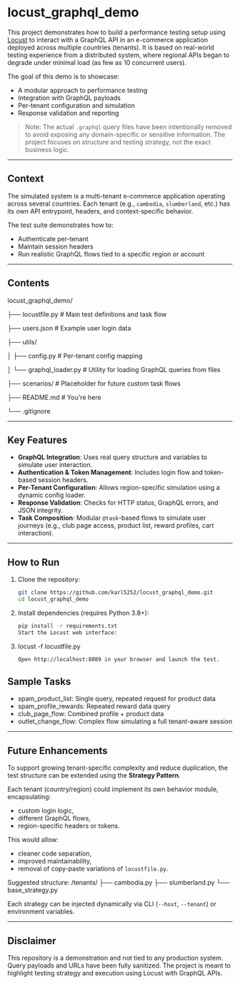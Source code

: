 # locust_graphql_demo

This project demonstrates how to build a performance testing setup using [Locust](https://locust.io/) to interact with a GraphQL API in an e-commerce application deployed across multiple countries (tenants).
It is based on real-world testing experience from a distributed system, where regional APIs began to degrade under minimal load (as few as 10 concurrent users).

The goal of this demo is to showcase:
- A modular approach to performance testing
- Integration with GraphQL payloads
- Per-tenant configuration and simulation
- Response validation and reporting

> Note: The actual `.graphql` query files have been intentionally removed to avoid exposing any domain-specific or sensitive information. The project focuses on structure and testing strategy, not the exact business logic.

---

## Context

The simulated system is a multi-tenant e-commerce application operating across several countries. Each tenant (e.g., `cambodia`, `slumberland`, etc.) has its own API entrypoint, headers, and context-specific behavior.

The test suite demonstrates how to:
- Authenticate per-tenant
- Maintain session headers
- Run realistic GraphQL flows tied to a specific region or account

---

## Contents

locust_graphql_demo/

├── locustfile.py # Main test definitions and task flow

├── users.json # Example user login data

├── utils/

│ ├── config.py # Per-tenant config mapping

│ └── graphql_loader.py # Utility for loading GraphQL queries from files

├── scenarios/ # Placeholder for future custom task flows

├── README.md # You're here

└── .gitignore

---

## Key Features

- **GraphQL Integration**: Uses real query structure and variables to simulate user interaction.
- **Authentication & Token Management**: Includes login flow and token-based session headers.
- **Per-Tenant Configuration**: Allows region-specific simulation using a dynamic config loader.
- **Response Validation**: Checks for HTTP status, GraphQL errors, and JSON integrity.
- **Task Composition**: Modular `@task`-based flows to simulate user journeys (e.g., club page access, product list, reward profiles, cart interaction).

---

## How to Run

1. Clone the repository:
   ```bash
   git clone https://github.com/karl5252/locust_graphql_demo.git
   cd locust_graphql_demo
2. Install dependencies (requires Python 3.8+):
   ```bash
   pip install -r requirements.txt
   Start the Locust web interface:
3. locust -f locustfile.py
   ```bash
   Open http://localhost:8089 in your browser and launch the test.
   
## Sample Tasks
* spam_product_list: Single query, repeated request for product data
* spam_profile_rewards: Repeated reward data query
* club_page_flow: Combined profile + product data
* outlet_change_flow: Complex flow simulating a full tenant-aware session

---

## Future Enhancements

To support growing tenant-specific complexity and reduce duplication, the test structure can be extended using the **Strategy Pattern**.

Each tenant (country/region) could implement its own behavior module, encapsulating:
- custom login logic,
- different GraphQL flows,
- region-specific headers or tokens.

This would allow:
- cleaner code separation,
- improved maintainability,
- removal of copy-paste variations of `locustfile.py`.

Suggested structure:
/tenants/
├── cambodia.py
├── slumberland.py
└── base_strategy.py


Each strategy can be injected dynamically via CLI (`--host`, `--tenant`) or environment variables.

---



## Disclaimer
This repository is a demonstration and not tied to any production system.
Query payloads and URLs have been fully sanitized. The project is meant to highlight testing strategy and execution using Locust with GraphQL APIs.